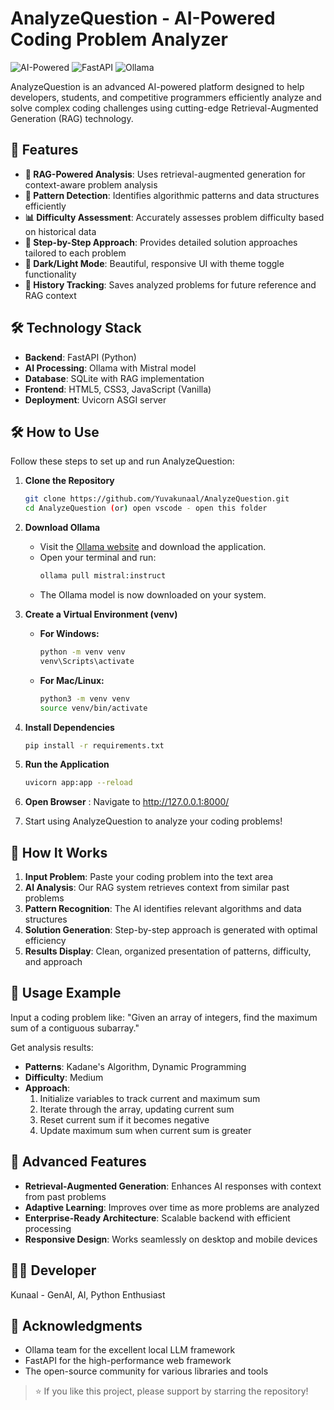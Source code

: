 # AnalyzeQuestion - AI-Powered Coding Problem Analyzer

![AI-Powered](https://img.shields.io/badge/AI-Powered-blue?style=for-the-badge&logo=ai) ![FastAPI](https://img.shields.io/badge/FastAPI-0.68.0-green?style=for-the-badge&logo=fastapi) ![Ollama](https://img.shields.io/badge/Ollama-Mistral-informational?style=for-the-badge)

AnalyzeQuestion is an advanced AI-powered platform designed to help developers, students, and competitive programmers efficiently analyze and solve complex coding challenges using cutting-edge Retrieval-Augmented Generation (RAG) technology.

## 🚀 Features

- **🤖 RAG-Powered Analysis**: Uses retrieval-augmented generation for context-aware problem analysis
- **🎯 Pattern Detection**: Identifies algorithmic patterns and data structures efficiently
- **📊 Difficulty Assessment**: Accurately assesses problem difficulty based on historical data
- **📝 Step-by-Step Approach**: Provides detailed solution approaches tailored to each problem
- **🌙 Dark/Light Mode**: Beautiful, responsive UI with theme toggle functionality
- **💾 History Tracking**: Saves analyzed problems for future reference and RAG context

## 🛠️ Technology Stack

- **Backend**: FastAPI (Python)
- **AI Processing**: Ollama with Mistral model
- **Database**: SQLite with RAG implementation
- **Frontend**: HTML5, CSS3, JavaScript (Vanilla)
- **Deployment**: Uvicorn ASGI server

## 🛠️ How to Use

Follow these steps to set up and run AnalyzeQuestion:

1. **Clone the Repository**

   ```bash
   git clone https://github.com/Yuvakunaal/AnalyzeQuestion.git
   cd AnalyzeQuestion (or) open vscode - open this folder
   ```

2. **Download Ollama**

   - Visit the [Ollama website](https://ollama.ai) and download the application.
   - Open your terminal and run:
     ```bash
     ollama pull mistral:instruct
     ```
   - The Ollama model is now downloaded on your system.

3. **Create a Virtual Environment (venv)**

   - **For Windows:**
     ```bash
     python -m venv venv
     venv\Scripts\activate
     ```
   - **For Mac/Linux:**
     ```bash
     python3 -m venv venv
     source venv/bin/activate
     ```

4. **Install Dependencies**

   ```bash
   pip install -r requirements.txt
   ```

5. **Run the Application**

   ```bash
   uvicorn app:app --reload
   ```

6. **Open Browser** : Navigate to http://127.0.0.1:8000/
7. Start using AnalyzeQuestion to analyze your coding problems!

## 🎯 How It Works

1. **Input Problem**: Paste your coding problem into the text area
2. **AI Analysis**: Our RAG system retrieves context from similar past problems
3. **Pattern Recognition**: The AI identifies relevant algorithms and data structures
4. **Solution Generation**: Step-by-step approach is generated with optimal efficiency
5. **Results Display**: Clean, organized presentation of patterns, difficulty, and approach

## 🔮 Usage Example

Input a coding problem like:
"Given an array of integers, find the maximum sum of a contiguous subarray."

Get analysis results:

- **Patterns**: Kadane's Algorithm, Dynamic Programming
- **Difficulty**: Medium
- **Approach**:
  1. Initialize variables to track current and maximum sum
  2. Iterate through the array, updating current sum
  3. Reset current sum if it becomes negative
  4. Update maximum sum when current sum is greater

## 🌟 Advanced Features

- **Retrieval-Augmented Generation**: Enhances AI responses with context from past problems
- **Adaptive Learning**: Improves over time as more problems are analyzed
- **Enterprise-Ready Architecture**: Scalable backend with efficient processing
- **Responsive Design**: Works seamlessly on desktop and mobile devices

## 👨‍💻 Developer

Kunaal - GenAI, AI, Python Enthusiast

## 🙏 Acknowledgments

- Ollama team for the excellent local LLM framework
- FastAPI for the high-performance web framework
- The open-source community for various libraries and tools

> ⭐ If you like this project, please support by starring the repository!
